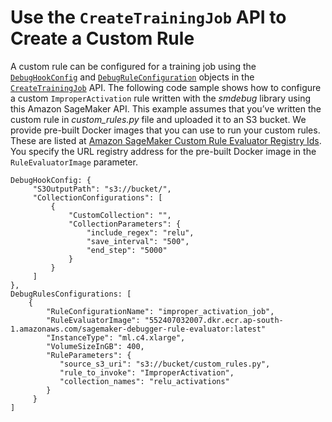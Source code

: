 # Use the `CreateTrainingJob` API to Create a Custom Rule<a name="debugger-custom-rules-api"></a>

A custom rule can be configured for a training job using the [ `DebugHookConfig`](https://docs.aws.amazon.com/sagemaker/latest/APIReference/API_DebugHookConfig.html) and [ `DebugRuleConfiguration`](https://docs.aws.amazon.com/sagemaker/latest/APIReference/API_DebugRuleConfiguration.html) objects in the [ `CreateTrainingJob`](https://docs.aws.amazon.com/sagemaker/latest/APIReference/API_CreateTrainingJob.html) API\. The following code sample shows how to configure a custom `ImproperActivation` rule written with the *smdebug* library using this Amazon SageMaker API\. This example assumes that you’ve written the custom rule in *custom\_rules\.py* file and uploaded it to an S3 bucket\. We provide pre\-built Docker images that you can use to run your custom rules\. These are listed at [Amazon SageMaker Custom Rule Evaluator Registry Ids](debuger-custom-rule-registry-ids.md)\. You specify the URL registry address for the pre\-built Docker image in the `RuleEvaluatorImage` parameter\.

```
DebugHookConfig: {
     "S3OutputPath": "s3://bucket/",
     "CollectionConfigurations": [
         {
             "CustomCollection": "",
             "CollectionParameters": {
                 "include_regex": "relu",
                 "save_interval": "500",
                 "end_step": "5000"
             }
         }
     ]
},
DebugRulesConfigurations: [
    {
        "RuleConfigurationName": "improper_activation_job",
        "RuleEvaluatorImage": "552407032007.dkr.ecr.ap-south-1.amazonaws.com/sagemaker-debugger-rule-evaluator:latest"
        "InstanceType": "ml.c4.xlarge", 
        "VolumeSizeInGB": 400, 
        "RuleParameters": {
           "source_s3_uri": "s3://bucket/custom_rules.py", 
           "rule_to_invoke": "ImproperActivation",
           "collection_names": "relu_activations"
        }
     }
]
```